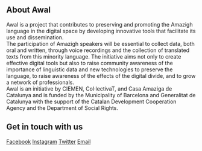 
## About Awal
Awal is a project that contributes to preserving and promoting the Amazigh language in the digital space by developing innovative tools that facilitate its use and dissemination.<br/>
The participation of Amazigh speakers will be essential to collect data, both oral and written, through voice recordings and the collection of translated texts from this minority language. The initiative aims not only to create effective digital tools but also to raise community awareness of the importance of linguistic data and new technologies to preserve the language, to raise awareness of the effects of the digital divide, and to grow a network of professionals.<br/>
Awal is an initiative by CIEMEN, Col·lectivaT, and Casa Amaziga de Catalunya and is funded by the Municipality of Barcelona and Generalitat de Catalunya with the support of the Catalan Development Cooperation Agency and the Department of Social Rights.<br/>
## Get in touch with us
[Facebook](https://www.facebook.com/aawaldigital)
[Instagram](https://www.instagram.com/awaldigital/)
[Twitter](https://twitter.com/Awaldigital)
[Email](mailto:awal@collectivat.cat)
